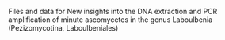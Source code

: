 Files and data for
New insights into the DNA extraction and PCR amplification of minute ascomycetes in the genus Laboulbenia (Pezizomycotina, Laboulbeniales)
